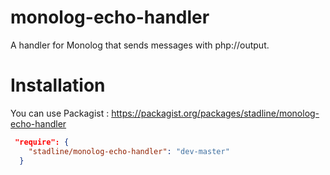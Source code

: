 monolog-echo-handler
====================

A handler for Monolog that sends messages with php://output.

# Installation

You can use Packagist : https://packagist.org/packages/stadline/monolog-echo-handler

```json
 "require": {
    "stadline/monolog-echo-handler": "dev-master"
  }
```
